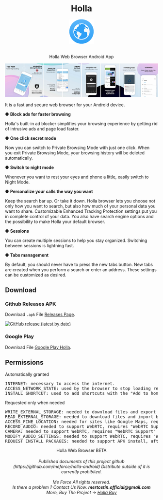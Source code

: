 <h1 align="center">Holla</h1>

<p align="center">
<img src="https://raw.githubusercontent.com/meforce/holla-android/main/images/ic_launcher.png" style="display: block;margin-left: auto;margin-right: auto;" data-canonical-src="https://raw.githubusercontent.com/meforce/holla-android/main/images/ic_launcher.png" width="80" height="80" align="center"/><br><br>
Holla Web Browser Android App
</p>
<p align="center"><img src="https://raw.githubusercontent.com/meforce/holla-android/main/images/partpart.jpg"></p>

It is a fast and secure web browser for your Android device.

● **Block ads for faster browsing**

Holla's built-in ad blocker simplifies your browsing experience by getting rid of intrusive ads and page load faster.

● **One click secret mode**

Now you can switch to Private Browsing Mode with just one click. When you exit Private Browsing Mode, your browsing history will be deleted automatically.

● **Switch to night mode**

Whenever you want to rest your eyes and phone a little, easily switch to Night Mode.

● **Personalize your calls the way you want**

Keep the search bar up. Or take it down. Holla browser lets you choose not only how you want to search, but also how much of your personal data you want to share. Customizable Enhanced Tracking Protection settings put you in complete control of your data. You also have search engine options and the possibility to make Holla your default browser.

● **Sessions**

You can create multiple sessions to help you stay organized.
Switching between sessions is lightning fast.

● **Tabs management**

By default, you should never have to press the new tabs button.
New tabs are created when you perform a search or enter an address.
These settings can be customized as desired.

## Download

### Github Releases APK

Download `.apk` File [Releases Page](https://github.com/meforce/holla-android/releases/latest).

<a href="https://github.com/meforce/holla-android/releases/download/1.0.0/Holla_1.0.0-release.apk"> 
<img alt="GitHub release (latest by date)" src="https://img.shields.io/github/v/release/meforce/holla-android?color=blue&label=CLICK-DOWNLOAD-APK-EXE&logo=android&logoColor=white&style=for-the-badge"></a>

### Google Play

Download File [Google Play Holla](https://play.google.com/store/apps/details?id=com.hollabrowser.meforce).


## Permissions
Automatically granted
<pre>
INTERNET: necessary to access the internet.
ACCESS_NETWORK_STATE: used by the browser to stop loading resources when network access is lost.
INSTALL_SHORTCUT: used to add shortcuts with the "Add to home screen" option.
</pre>
Requested only when needed
<pre>
WRITE_EXTERNAL_STORAGE: needed to download files and export bookmarks.
READ_EXTERNAL_STORAGE: needed to download files and import bookmarks.
ACCESS_FINE_LOCATION: needed for sites like Google Maps, requires "Location access" option to be enabled (default disabled).
RECORD_AUDIO: needed to support WebRTC, requires "WebRTC Support" option to be enabled (default disabled).
CAMERA: needed to support WebRTC, requires "WebRTC Support" option to be enabled (default disabled).
MODIFY_AUDIO_SETTINGS: needed to support WebRTC, requires "WebRTC Support" option to be enabled (default disabled).
REQUEST_INSTALL_PACKAGES: needed to support APK install, after download is finished.
</pre>


<div align="center"> Holla Web Browser BETA</div>
<h6 align="center">
Published documents of this project github (https://github.com/meforce/holla-android) Distribute outside of it is currently prohibited.<br><br>
Me Force All rights reserved.<br>
Is there a problem ? Contact Us Now. <b>mertcetin.official@gmail.com</b><br>
More, Buy The Project -> <a href="https://codecanyon.net/item/holla-browser-desktop-application/31818102">Holla Buy</a>
</h6>
